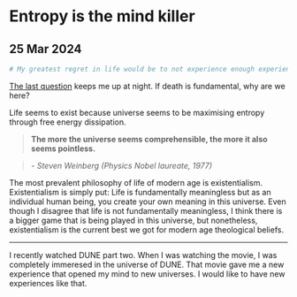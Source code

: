 
# Entropy is the mind killer

## 25 Mar 2024


```bash
# My greatest regret in life would be to not experience enough experiences. The good and the bad.
```

<a href="https://users.ece.cmu.edu/~gamvrosi/thelastq.html" target="_blank">The last question</a> keeps me up at night. If death is fundamental, why are we here?

Life seems to exist because universe seems to be maximising entropy through free energy dissipation. 

> **The more the universe seems comprehensible, the more it also seems pointless.**

> *- Steven Weinberg (Physics Nobel laureate, 1977)*

The most prevalent philosophy of life of modern age is existentialism. Existentialism is simply put: Life is fundamentally meaningless but as an individual human being, you create your own meaning in this universe. Even though I disagree that life is not fundamentally meaningless, I think there is a bigger game that is being played in this universe, but nonetheless, existentialism is the current best we got for modern age theological beliefs.

--- 


I recently watched DUNE part two. When I was watching the movie, I was completely immeresed in the universe of DUNE. That movie gave me a new experience that opened my mind to new universes. I would like to have new experiences like that.



